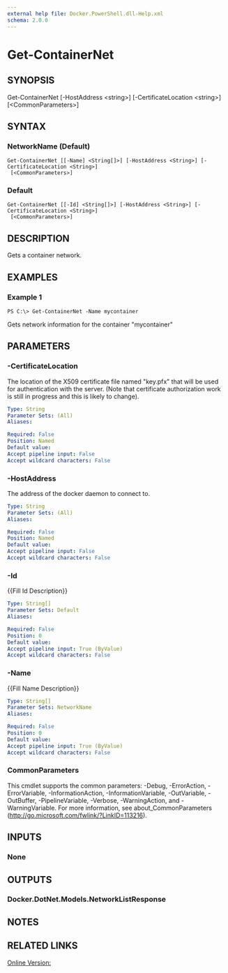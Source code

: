 ```yaml
---
external help file: Docker.PowerShell.dll-Help.xml
schema: 2.0.0
---
```


# Get-ContainerNet
## SYNOPSIS
Get-ContainerNet \[-HostAddress \<string\>\] \[-CertificateLocation \<string\>\] \[\<CommonParameters\>\]
## SYNTAX

### NetworkName (Default)
```
Get-ContainerNet [[-Name] <String[]>] [-HostAddress <String>] [-CertificateLocation <String>]
 [<CommonParameters>]
```

### Default
```
Get-ContainerNet [[-Id] <String[]>] [-HostAddress <String>] [-CertificateLocation <String>]
 [<CommonParameters>]
```

## DESCRIPTION
Gets a container network.
## EXAMPLES

### Example 1
```
PS C:\> Get-ContainerNet -Name mycontainer
```

Gets network information for the container "mycontainer"
## PARAMETERS

### -CertificateLocation
The location of the X509 certificate file named "key.pfx" that will be used for authentication with the server.  (Note that certificate authorization work is still in progress and this is likely to change).





```yaml
Type: String
Parameter Sets: (All)
Aliases: 

Required: False
Position: Named
Default value: 
Accept pipeline input: False
Accept wildcard characters: False
```

### -HostAddress
The address of the docker daemon to connect to.





```yaml
Type: String
Parameter Sets: (All)
Aliases: 

Required: False
Position: Named
Default value: 
Accept pipeline input: False
Accept wildcard characters: False
```

### -Id
{{Fill Id Description}}

```yaml
Type: String[]
Parameter Sets: Default
Aliases: 

Required: False
Position: 0
Default value: 
Accept pipeline input: True (ByValue)
Accept wildcard characters: False
```

### -Name
{{Fill Name Description}}

```yaml
Type: String[]
Parameter Sets: NetworkName
Aliases: 

Required: False
Position: 0
Default value: 
Accept pipeline input: True (ByValue)
Accept wildcard characters: False
```

### CommonParameters
This cmdlet supports the common parameters: -Debug, -ErrorAction, -ErrorVariable, -InformationAction, -InformationVariable, -OutVariable, -OutBuffer, -PipelineVariable, -Verbose, -WarningAction, and -WarningVariable. For more information, see about_CommonParameters (http://go.microsoft.com/fwlink/?LinkID=113216).
## INPUTS

### None

## OUTPUTS

### Docker.DotNet.Models.NetworkListResponse

## NOTES

## RELATED LINKS

[Online Version:]()






